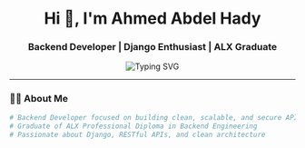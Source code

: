 <!-- Ahmed Abdel Hady GitHub Profile README -->

<h1 align="center">Hi 👋, I'm Ahmed Abdel Hady</h1>
<h3 align="center">Backend Developer | Django Enthusiast | ALX Graduate</h3>

<p align="center">
  <img src="https://readme-typing-svg.herokuapp.com?font=Fira+Code&duration=3000&pause=1000&center=true&vCenter=true&width=435&lines=Backend+Engineer+%7C+Django+%2B+DRF;Open+to+work+%F0%9F%91%8B;Always+Learning+Something+New+%F0%9F%93%9A" alt="Typing SVG" />
</p>

---

### 🧑‍💻 About Me

```python
# Backend Developer focused on building clean, scalable, and secure APIs
# Graduate of ALX Professional Diploma in Backend Engineering
# Passionate about Django, RESTful APIs, and clean architecture
